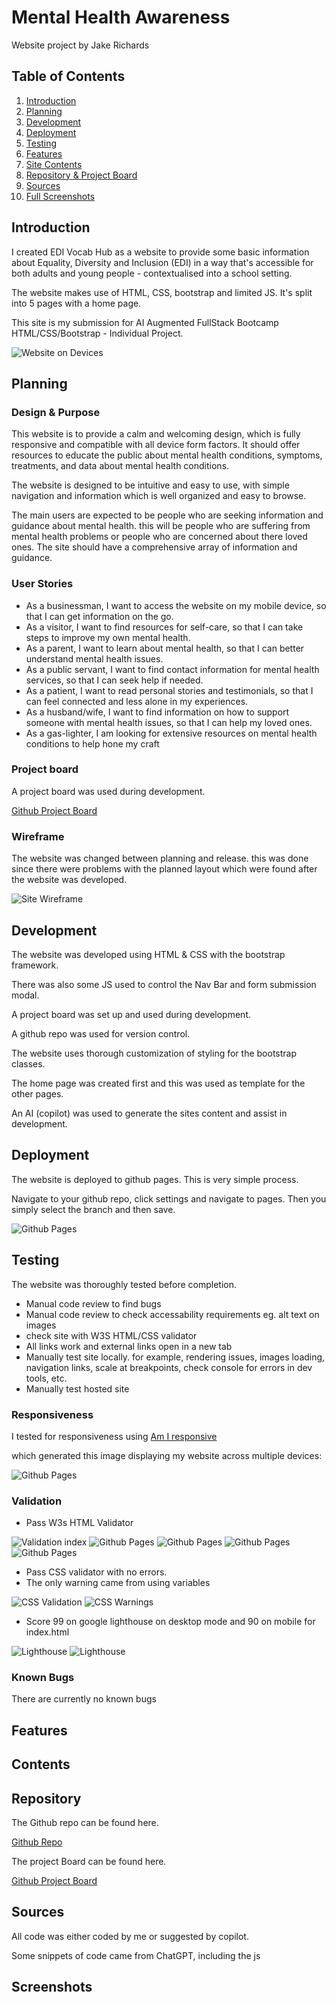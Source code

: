 # Mental Health Awareness

Website project by Jake Richards

## Table of Contents

1. [Introduction](#introduction)
2. [Planning](#planning)
3. [Development](#development)
4. [Deployment](#deployment)
5. [Testing](#testing)
6. [Features](#features)
7. [Site Contents](#contents)
8. [Repository & Project Board](#repository)
9. [Sources](#sources)
10. [Full Screenshots](#screenshots)

## Introduction

I created EDI Vocab Hub as a website to provide some basic information about Equality, Diversity and Inclusion (EDI) in a way that's accessible for both adults and young people - contextualised into a school setting. 

The website makes use of HTML, CSS, bootstrap and limited JS. It's split into 5 pages with a home page. 

This site is my submission for AI Augmented FullStack Bootcamp HTML/CSS/Bootstrap - Individual Project.

![Website on Devices](assets/images/readme/devices.png)

## Planning

### Design & Purpose

This website is to provide a calm and welcoming design, which is fully responsive and compatible with all device form factors. It should offer resources to educate the public about mental health conditions, symptoms, treatments, and data about mental health conditions.

The website is designed to be intuitive and easy to use, with simple navigation and information which is well organized and easy to browse.

The main users are expected to be people who are seeking information and guidance about mental health. this will be people who are suffering from mental health problems or people who are concerned about there loved ones. The site should have a comprehensive array of information and guidance.

### User Stories

- As a businessman, I want to access the website on my mobile device, so that I can get information on the go.
- As a visitor, I want to find resources for self-care, so that I can take steps to improve my own mental health.
- As a parent, I want to learn about mental health, so that I can better understand mental health issues.
- As a public servant, I want to find contact information for mental health services, so that I can seek help if needed.
- As a patient, I want to read personal stories and testimonials, so that I can feel connected and less alone in my experiences.
- As a husband/wife, I want to find information on how to support someone with mental health issues, so that I can help my loved ones.
- As a gas-lighter, I am looking for extensive resources on mental health conditions to help hone my craft


### Project board

A project board was used during development.

[Github Project Board](https://github.com/users/JakeCRichards/projects/5)

### Wireframe

The website was changed between planning and release. this was done since there were problems with the planned layout which were found after the website was developed.

![Site Wireframe](assets/images/readme/site-wireframe.png)

## Development

The website was developed using HTML & CSS with the bootstrap framework.

There was also some JS used to control the Nav Bar and form submission modal.

A project board was set up and used during development.

A github repo was used for version control.

The website uses thorough customization of styling for the bootstrap classes.

The home page was created first and this was used as template for the other pages. 

An AI (copilot) was used to generate the sites content and assist in development. 

## Deployment

The website is deployed to github pages. This is very simple process.

Navigate to your github repo, click settings and navigate to pages. Then you simply select the branch and then save.

![Github Pages](assets/images/readme/deploy-pages.png)

## Testing

The website was thoroughly tested before completion.

- Manual code review to find bugs
- Manual code review to check accessability requirements eg. alt text on images
- check site with W3S HTML/CSS validator
- All links work and external links open in a new tab
- Manually test site locally. for example, rendering issues, images loading, navigation links, scale at breakpoints, check console for errors in dev tools, etc.
- Manually test hosted site

### Responsiveness

I tested for responsiveness using [Am I responsive](https://ui.dev/amiresponsive?url=https://jakecrichards.github.io/Vocabulary-of-EDI/)

which generated this image displaying my website across multiple devices:

![Github Pages](assets/images/readme/responsiveness-testing.png)

### Validation

- Pass W3s HTML Validator 

![Validation index](assets/images/readme/validation-1.png)
![Github Pages](assets/images/readme/validation-2.png)
![Github Pages](assets/images/readme/validation-3.png)
![Github Pages](assets/images/readme/validation-4.png)
![Github Pages](assets/images/readme/validation-5.png)

- Pass CSS validator with no errors.
- The only warning came from using variables

![CSS Validation](assets/images/readme/css-validation.png)
![CSS Warnings](assets/images/readme/css-validation-warning.png)

- Score 99 on google lighthouse on desktop mode and 90 on mobile for index.html

![Lighthouse](assets/images/readme/lighthouse-test-desktop.png)
![Lighthouse](assets/images/readme/lighthouse-test-mobile.png)

### Known Bugs

There are currently no known bugs

## Features



## Contents



## Repository

The Github repo can be found here.

[Github Repo](https://github.com/JakeCRichards/Vocabulary-of-EDI)

The project Board can be found here.

[Github Project Board](https://github.com/users/JakeCRichards/projects/5)

## Sources

All code was either coded by me or suggested by copilot.

Some snippets of code came from ChatGPT, including the js 

## Screenshots


